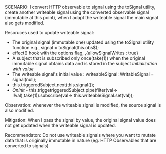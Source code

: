SCENARIO: I convert HTTP observable to signal using the toSignal utility, create another writeable signal using the converted observable signal (immutable at this point), when I adapt the writeable signal the main signal also gets modified.

Resoruces used to update writeable signal:
- The original signal (immutable one) updated using the toSignal utility function e.g., signal = toSignal(this.obs$);
- effect() hook with the options flag, ,{allowSignalWrites : true}
- A subject that is subscribed only once(take(1)) when the original immutable signal obtains data and is stored in the subject
*Initialization with value*
- The writeable signal's initial value :   writeableSignal: WritableSignal<any> = signal(null);
-  this.triggeredSubject.next(this.signal());
- *OnInit*
      - this.triggetriggeredSubject.pipe(filter(val=> !!val),take(1)).subscribe(val=> this.writeableSignal.set(val));


Observation: 
whenever the writeable signal is modified, the source signal is also modified.

Mitigation: 
When I pass the signal by value, the original signal value does not get updated when the writeable signal is updated.

Recommendaton: 
Do not use writeable signals where you want to mutate data that is originally immutable in nature (eg. HTTP Observables that are converted to signals)